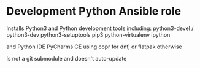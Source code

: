 # Development Python Ansible role

Installs Python3 and Python development tools including:
python3-devel / python3-dev
python3-setuptools
pip3
python-virtualenv
ipython

and Python IDE PyCharms CE using copr for dnf, or flatpak otherwise

Is not a git submodule and doesn't auto-update
